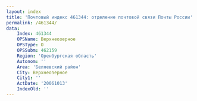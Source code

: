 ```yaml
---
layout: index
title: 'Почтовый индекс 461344: отделение почтовой связи Почты России'
permalink: /461344/
data:
    Index: 461344
    OPSName: Верхнеозерное
    OPSType: О
    OPSSubm: 462159
    Region: 'Оренбургская область'
    Autonom: ''
    Area: 'Беляевский район'
    City: Верхнеозерное
    City1: ''
    ActDate: '20061013'
    IndexOld: ''
---
```

